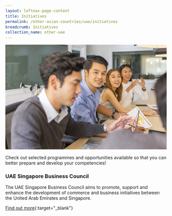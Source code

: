 ```yaml
---
layout: leftnav-page-content
title: Initiatives
permalink: /other-asian-countries/uae/initiatives
breadcrumb: Initiatives
collection_name: other-uae
---
```


![banner-asean-go-for-professionals](\images\asean-professionals\For-young-professionals-new.jpg)

Check out selected programmes and opportunities available so that you can better prepare and develop your competencies!

### **UAE Singapore Business Council**

The UAE Singapore Business Council aims to promote, support and enhance the development of commerce and business initiatives between the United Arab Emirates and Singapore.

[Find out more](https://www.uaesbc.com/){:target="_blank"}